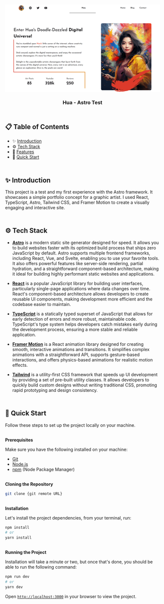 <div align="center">
    <a href="https://hua-astro.vercel.app/" target="_blank">
      <img src="public/design/preview.png" alt="Project Banner">
    </a>
  <h3 align="center">Hua - Astro Test</h3>
</div>

## <br /> 📋 <a name="table">Table of Contents</a>

- ✨ [Introduction](#introduction)
- ⚙️ [Tech Stack](#tech-stack)
- 📝 [Features](#features)
- 🚀 [Quick Start](#quick-start)

## <br /> <a name="introduction">✨ Introduction</a>

This project is a test and my first experience with the Astro framework. It showcases a simple portfolio concept for a graphic artist. I used React, TypeScript, Astro, Tailwind CSS, and Framer Motion to create a visually engaging and interactive site.

## <br /> <a name="tech-stack">⚙️ Tech Stack</a>

- [**Astro**](https://docs.astro.build/en/getting-started/) is a modern static site generator designed for speed. It allows you to build websites faster with its optimized build process that ships zero JavaScript by default. Astro supports multiple frontend frameworks, including React, Vue, and Svelte, enabling you to use your favorite tools. It also offers powerful features like server-side rendering, partial hydration, and a straightforward component-based architecture, making it ideal for building highly performant static websites and applications.

- [**React**](https://react.dev/reference/react) is a popular JavaScript library for building user interfaces, particularly single-page applications where data changes over time. React's component-based architecture allows developers to create reusable UI components, making development more efficient and the codebase easier to maintain.

- [**TypeScript**](https://www.typescriptlang.org/docs/) is a statically typed superset of JavaScript that allows for early detection of errors and more robust, maintainable code. TypeScript's type system helps developers catch mistakes early during the development process, ensuring a more stable and reliable application.

- [**Framer Motion**](https://www.framer.com/motion/) is a React animation library designed for creating smooth, interactive animations and transitions. It simplifies complex animations with a straightforward API, supports gesture-based interactions, and offers physics-based animations for realistic motion effects.

- [**Tailwind**](https://v2.tailwindcss.com/docs) is a utility-first CSS framework that speeds up UI development by providing a set of pre-built utility classes. It allows developers to quickly build custom designs without writing traditional CSS, promoting rapid prototyping and design consistency.

## <br /> <a name="quick-start">🚀 Quick Start</a>

Follow these steps to set up the project locally on your machine.

<br/>**Prerequisites**

Make sure you have the following installed on your machine:

- [Git](https://git-scm.com/)
- [Node.js](https://nodejs.org/en)
- [npm](https://www.npmjs.com/) (Node Package Manager)

<br/>**Cloning the Repository**

```bash
git clone {git remote URL}
```

<br/>**Installation**

Let's install the project dependencies, from your terminal, run:

```bash
npm install
# or
yarn install
```

<br/>**Running the Project**

Installation will take a minute or two, but once that's done, you should be able to run the following command:

```bash
npm run dev
# or
yarn dev
```

Open [`http://localhost:3000`](http://localhost:3000) in your browser to view the project.
